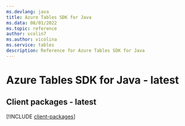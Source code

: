 ```yaml
---
ms.devlang: java
title: Azure Tables SDK for Java
ms.data: 08/01/2022
ms.topic: reference
author: vcolin7
ms.author: vicolina
ms.service: tables
description: Reference for Azure Tables SDK for Java
---
```

# Azure Tables SDK for Java - latest

## Client packages - latest
[!INCLUDE [client-packages](tables-client-index.md)]